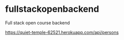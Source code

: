 # fullstackopenbackend
Full stack open course backend

https://quiet-temple-62521.herokuapp.com/api/persons
